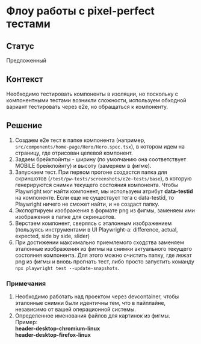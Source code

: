 # Флоу работы с pixel-perfect тестами

## Статус
Предложенный

## Контекст
Необходимо тестировать компоненты в изоляции, но поскольку с компонентными тестами возникли сложности, используем обходной вариант тестировать через е2е, но обращаться к компоненту.

## Решение
1. Создаем е2е тест в папке компонента (например, ```src/components/home-page/Hero/Hero.spec.tsx```), в котором идем на страницу, где отрисован целевой компонент.
2. Задаем брейкпойнты - ширину (по умолчанию она соответствует MOBILE брейкпойнту) и высоту (замеряем в фигме). 
3. Запускаем тест. При первом прогоне создастся папка для скриншотов (```/test/pw-tests/screenshots/e2e-tests/base```), в которую генерируются снимки текущего состояния компонента.
Чтобы Playwright мог найти компонент, мы используем атрибут **data-testid** на компоненте. Если еще не существует тега с data-testid, то Playwright ничего не сможет найти, и не создаст папку.
4. Экспортируем изображения в формате png из фигмы, заменяем ими изображения в папке для скриншотов.
5. Верстаем компонент, сверяясь с эталонным изображением (пользуясь инструментами в UI Playwright-a: difference, actual, expected, side by side, slider)
6. При достижении максимально приемлемого сходства заменяем эталонные изображения из фигмы на снимки актуального текущего состояния компонента. Для этого можно очистить папку, где лежат png из фигмы и вновь прогнать тест, либо просто запустить команду ```npx playwright test --update-snapshots```.

### Примечания
1. Необходимо работать над проектом через devcontainer, чтобы эталонные снимки были идентичны тем, что в пайплайне, независимо от вашей операционной системы.
2. Определенное именования файлов для картинок из фигмы. <br/>
	Пример:<br/>
		**header-desktop-chromium-linux**<br/>
		**header-desktop-firefox-linux**
